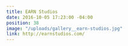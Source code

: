 ```yaml
---
title: EARN Studios
date: 2016-10-05 17:23:00 -04:00
position: 38
image: "/uploads/gallery__earn-studios.jpg"
link: http://earnstudios.com/
---
```


